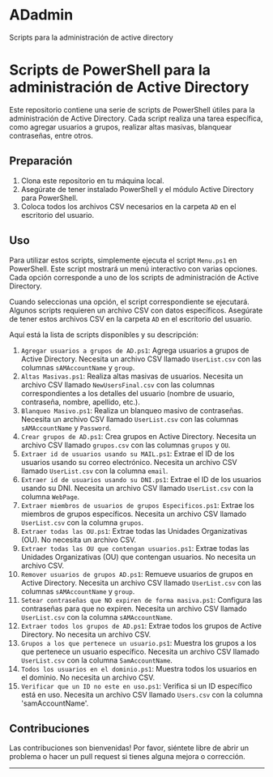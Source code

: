 # ADadmin
Scripts para la administración de active directory

# Scripts de PowerShell para la administración de Active Directory

Este repositorio contiene una serie de scripts de PowerShell útiles para la administración de Active Directory. Cada script realiza una tarea específica, como agregar usuarios a grupos, realizar altas masivas, blanquear contraseñas, entre otros.

## Preparación

1. Clona este repositorio en tu máquina local.
2. Asegúrate de tener instalado PowerShell y el módulo Active Directory para PowerShell.
3. Coloca todos los archivos CSV necesarios en la carpeta `AD` en el escritorio del usuario.

## Uso

Para utilizar estos scripts, simplemente ejecuta el script `Menu.ps1` en PowerShell. Este script mostrará un menú interactivo con varias opciones. Cada opción corresponde a uno de los scripts de administración de Active Directory.

Cuando seleccionas una opción, el script correspondiente se ejecutará. Algunos scripts requieren un archivo CSV con datos específicos. Asegúrate de tener estos archivos CSV en la carpeta `AD` en el escritorio del usuario.

Aquí está la lista de scripts disponibles y su descripción:

1. `Agregar usuarios a grupos de AD.ps1`: Agrega usuarios a grupos de Active Directory. Necesita un archivo CSV llamado `UserList.csv` con las columnas `sAMAccountName` y `group`.
2. `Altas Masivas.ps1`: Realiza altas masivas de usuarios. Necesita un archivo CSV llamado `NewUsersFinal.csv` con las columnas correspondientes a los detalles del usuario (nombre de usuario, contraseña, nombre, apellido, etc.).
3. `Blanqueo Masivo.ps1`: Realiza un blanqueo masivo de contraseñas. Necesita un archivo CSV llamado `UserList.csv` con las columnas `sAMAccountName` y `Password`.
4. `Crear grupos de AD.ps1`: Crea grupos en Active Directory. Necesita un archivo CSV llamado `grupos.csv` con las columnas `grupos` y `OU`.
5. `Extraer id de usuarios usando su MAIL.ps1`: Extrae el ID de los usuarios usando su correo electrónico. Necesita un archivo CSV llamado `UserList.csv` con la columna `email`.
6. `Extraer id de usuarios usando su DNI.ps1`: Extrae el ID de los usuarios usando su DNI. Necesita un archivo CSV llamado `UserList.csv` con la columna `WebPage`.
7. `Extraer miembros de usuarios de grupos Especificos.ps1`: Extrae los miembros de grupos específicos. Necesita un archivo CSV llamado `UserList.csv` con la columna `grupos`.
8. `Extraer todas las OU.ps1`: Extrae todas las Unidades Organizativas (OU). No necesita un archivo CSV.
9. `Extraer todas las OU que contengan usuarios.ps1`: Extrae todas las Unidades Organizativas (OU) que contengan usuarios. No necesita un archivo CSV.
10. `Remover usuarios de grupos AD.ps1`: Remueve usuarios de grupos en Active Directory. Necesita un archivo CSV llamado `UserList.csv` con las columnas `sAMAccountName` y `group`.
11. `Setear contraseñas que NO expiren de forma masiva.ps1`: Configura las contraseñas para que no expiren. Necesita un archivo CSV llamado `UserList.csv` con la columna `sAMAccountName`.
12. `Extraer todos los grupos de AD.ps1`: Extrae todos los grupos de Active Directory. No necesita un archivo CSV.
13. `Grupos a los que pertenece un usuario.ps1`: Muestra los grupos a los que pertenece un usuario específico. Necesita un archivo CSV llamado `UserList.csv` con la columna `SamAccountName`.
14. `Todos los usuarios en el dominio.ps1`: Muestra todos los usuarios en el dominio. No necesita un archivo CSV.
15. `Verificar que un ID no este en uso.ps1`: Verifica si un ID específico está en uso. Necesita un archivo CSV llamado `Users.csv` con la columna 'samAccountName'.

## Contribuciones

Las contribuciones son bienvenidas! Por favor, siéntete libre de abrir un problema o hacer un pull request si tienes alguna mejora o corrección.

---

